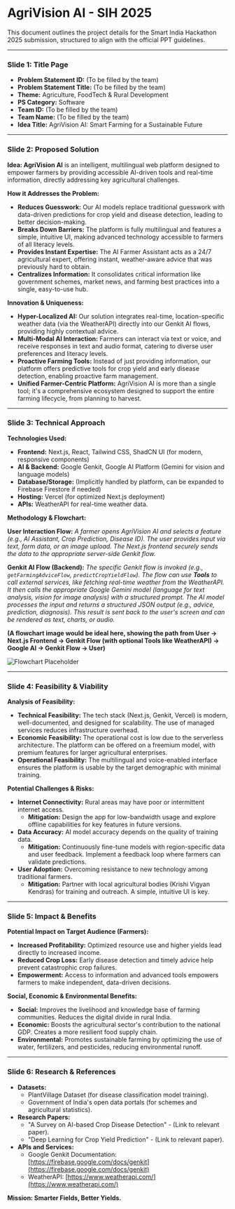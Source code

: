 # AgriVision AI - SIH 2025

This document outlines the project details for the Smart India Hackathon 2025 submission, structured to align with the official PPT guidelines.

---

### **Slide 1: Title Page**

- **Problem Statement ID:** (To be filled by the team)
- **Problem Statement Title:** (To be filled by the team)
- **Theme:** Agriculture, FoodTech & Rural Development
- **PS Category:** Software
- **Team ID:** (To be filled by the team)
- **Team Name:** (To be filled by the team)
- **Idea Title:** AgriVision AI: Smart Farming for a Sustainable Future

---

### **Slide 2: Proposed Solution**

**Idea: AgriVision AI** is an intelligent, multilingual web platform designed to empower farmers by providing accessible AI-driven tools and real-time information, directly addressing key agricultural challenges.

**How it Addresses the Problem:**
- **Reduces Guesswork:** Our AI models replace traditional guesswork with data-driven predictions for crop yield and disease detection, leading to better decision-making.
- **Breaks Down Barriers:** The platform is fully multilingual and features a simple, intuitive UI, making advanced technology accessible to farmers of all literacy levels.
- **Provides Instant Expertise:** The AI Farmer Assistant acts as a 24/7 agricultural expert, offering instant, weather-aware advice that was previously hard to obtain.
- **Centralizes Information:** It consolidates critical information like government schemes, market news, and farming best practices into a single, easy-to-use hub.

**Innovation & Uniqueness:**
- **Hyper-Localized AI:** Our solution integrates real-time, location-specific weather data (via the WeatherAPI) directly into our Genkit AI flows, providing highly contextual advice.
- **Multi-Modal AI Interaction:** Farmers can interact via text or voice, and receive responses in text and audio format, catering to diverse user preferences and literacy levels.
- **Proactive Farming Tools:** Instead of just providing information, our platform offers predictive tools for crop yield and early disease detection, enabling proactive farm management.
- **Unified Farmer-Centric Platform:** AgriVision AI is more than a single tool; it's a comprehensive ecosystem designed to support the entire farming lifecycle, from planning to harvest.

---

### **Slide 3: Technical Approach**

**Technologies Used:**
- **Frontend:** Next.js, React, Tailwind CSS, ShadCN UI (for modern, responsive components)
- **AI & Backend:** Google Genkit, Google AI Platform (Gemini for vision and language models)
- **Database/Storage:** (Implicitly handled by platform, can be expanded to Firebase Firestore if needed)
- **Hosting:** Vercel (for optimized Next.js deployment)
- **APIs:** WeatherAPI for real-time weather data.

**Methodology & Flowchart:**

**User Interaction Flow:**
*A farmer opens AgriVision AI and selects a feature (e.g., AI Assistant, Crop Prediction, Disease ID).*
*The user provides input via text, form data, or an image upload.*
*The Next.js frontend securely sends the data to the appropriate server-side Genkit flow.*

**Genkit AI Flow (Backend):**
*The specific Genkit flow is invoked (e.g., `getFarmingAdviceFlow`, `predictCropYieldFlow`).*
*The flow can use **Tools** to call external services, like fetching real-time weather from the WeatherAPI.*
*It then calls the appropriate Google Gemini model (language for text analysis, vision for image analysis) with a structured prompt.*
*The AI model processes the input and returns a structured JSON output (e.g., advice, prediction, diagnosis).*
*This result is sent back to the user's screen and can be rendered as text, charts, or audio.*

**(A flowchart image would be ideal here, showing the path from User -> Next.js Frontend -> Genkit Flow (with optional Tools like WeatherAPI) -> Google AI -> Genkit Flow -> User)**

![Flowchart Placeholder](https://picsum.photos/800/400?data-ai-hint=flowchart+diagram)

---

### **Slide 4: Feasibility & Viability**

**Analysis of Feasibility:**
- **Technical Feasibility:** The tech stack (Next.js, Genkit, Vercel) is modern, well-documented, and designed for scalability. The use of managed services reduces infrastructure overhead.
- **Economic Feasibility:** The operational cost is low due to the serverless architecture. The platform can be offered on a freemium model, with premium features for larger agricultural enterprises.
- **Operational Feasibility:** The multilingual and voice-enabled interface ensures the platform is usable by the target demographic with minimal training.

**Potential Challenges & Risks:**
- **Internet Connectivity:** Rural areas may have poor or intermittent internet access.
  - **Mitigation:** Design the app for low-bandwidth usage and explore offline capabilities for key features in future versions.
- **Data Accuracy:** AI model accuracy depends on the quality of training data.
  - **Mitigation:** Continuously fine-tune models with region-specific data and user feedback. Implement a feedback loop where farmers can validate predictions.
- **User Adoption:** Overcoming resistance to new technology among traditional farmers.
  - **Mitigation:** Partner with local agricultural bodies (Krishi Vigyan Kendras) for training and outreach. A simple, intuitive UI is key.

---

### **Slide 5: Impact & Benefits**

**Potential Impact on Target Audience (Farmers):**
- **Increased Profitability:** Optimized resource use and higher yields lead directly to increased income.
- **Reduced Crop Loss:** Early disease detection and timely advice help prevent catastrophic crop failures.
- **Empowerment:** Access to information and advanced tools empowers farmers to make independent, data-driven decisions.

**Social, Economic & Environmental Benefits:**
- **Social:** Improves the livelihood and knowledge base of farming communities. Reduces the digital divide in rural India.
- **Economic:** Boosts the agricultural sector's contribution to the national GDP. Creates a more resilient food supply chain.
- **Environmental:** Promotes sustainable farming by optimizing the use of water, fertilizers, and pesticides, reducing environmental runoff.

---

### **Slide 6: Research & References**

- **Datasets:**
  - PlantVillage Dataset (for disease classification model training).
  - Government of India's open data portals (for schemes and agricultural statistics).
- **Research Papers:**
  - "A Survey on AI-based Crop Disease Detection" - (Link to relevant paper).
  - "Deep Learning for Crop Yield Prediction" - (Link to relevant paper).
- **APIs and Services:**
  - Google Genkit Documentation: [https://firebase.google.com/docs/genkit](https://firebase.google.com/docs/genkit)
  - WeatherAPI: [https://www.weatherapi.com/](https://www.weatherapi.com/)

**Mission: Smarter Fields, Better Yields.**
